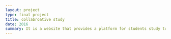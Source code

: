 ```yaml
---
layout: project
type: final project
title: collabroative study
date: 2016
summary: It is a website that provides a platform for students study together and make friends 
---
```


